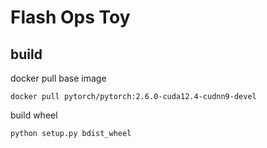 # Flash Ops Toy

## build
docker pull base image
```shell
docker pull pytorch/pytorch:2.6.0-cuda12.4-cudnn9-devel
```

build wheel
```shell
python setup.py bdist_wheel
```